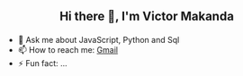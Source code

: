## <p align='center'> Hi there 👋, I'm Victor Makanda <p>

- 💬 Ask me about JavaScript, Python and Sql
- 📫 How to reach me: [Gmail](victormakanda254@gmail.com)
- ⚡ Fun fact: ...

